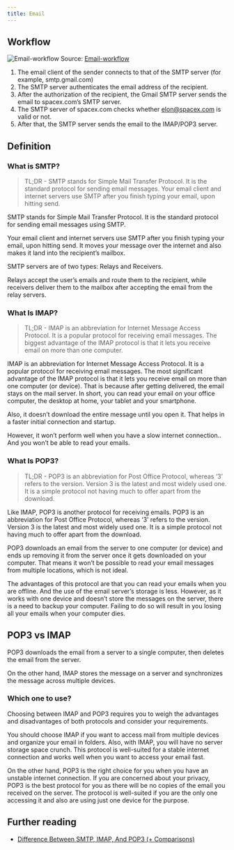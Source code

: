 ```yaml
---
title: Email
---
```


## Workflow

![Email-workflow](/img/aws/networking/fundamental/Difference-Between-SMTP-IMAP-And-POP3-Comparisons.jpeg)
Source: [Email-workflow](https://salesblink.io/blog/difference-between-smtp-imap-pop3)

1. The email client of the sender connects to that of the SMTP server (for example, smtp.gmail.com)
2. The SMTP server authenticates the email address of the recipient.
3. After the authorization of the recipient, the Gmail SMTP server sends the email to spacex.com’s SMTP server.
4. The SMTP server of spacex.com checks whether elon@spacex.com is valid or not. 
5. After that, the SMTP server sends the email to the IMAP/POP3 server. 

## Definition

### What is SMTP?

> TL;DR - SMTP stands for Simple Mail Transfer Protocol. It is the standard protocol for sending email messages. Your email client and internet servers use SMTP after you finish typing your email, upon hitting send.

SMTP stands for Simple Mail Transfer Protocol. It is the standard protocol for sending email messages using SMTP. 

Your email client and internet servers use SMTP after you finish typing your email, upon hitting send. It moves your message over the internet and also makes it land into the recipient’s mailbox. 

SMTP servers are of two types: Relays and Receivers. 

Relays accept the user’s emails and route them to the recipient, while receivers deliver them to the mailbox after accepting the email from the relay servers.

### What Is IMAP?

> TL;DR - IMAP is an abbreviation for Internet Message Access Protocol. It is a popular protocol for receiving email messages. The biggest advantage of the IMAP protocol is that it lets you receive email on more than one computer.

IMAP is an abbreviation for Internet Message Access Protocol. It is a popular protocol for receiving email messages. The most significant advantage of the IMAP protocol is that it lets you receive email on more than one computer (or device). That is because after getting delivered, the email stays on the mail server. In short, you can read your email on your office computer, the desktop at home, your tablet and your smartphone. 

Also, it doesn’t download the entire message until you open it. That helps in a faster initial connection and startup.  

However, it won’t perform well when you have a slow internet connection.. And you won’t be able to read your emails. 

### What Is POP3?
 > TL;DR - POP3 is an abbreviation for Post Office Protocol, whereas ‘3’ refers to the version. Version 3 is the latest and most widely used one. It is a simple protocol not having much to offer apart from the download.

Like IMAP, POP3 is another protocol for receiving emails. POP3 is an abbreviation for Post Office Protocol, whereas ‘3’ refers to the version. Version 3 is the latest and most widely used one. It is a simple protocol not having much to offer apart from the download. 

POP3 downloads an email from the server to one computer (or device) and ends up removing it from the server once it gets downloaded on your computer. That means it won’t be possible to read your email messages from multiple locations, which is not ideal.  

The advantages of this protocol are that you can read your emails when you are offline. And the use of the email server’s storage is less.  However, as it works with one device and doesn’t store the messages on the server, there is a need to backup your computer. Failing to do so will result in you losing all your emails when your computer dies. 

## POP3 vs IMAP

POP3 downloads the email from a server to a single computer, then deletes the email from the server.

On the other hand, IMAP stores the message on a server and synchronizes the message across multiple devices.


### Which one to use?

Choosing between IMAP and POP3 requires you to weigh the advantages and disadvantages of both protocols and consider your requirements. 

You should choose IMAP if you want to access mail from multiple devices and organize your email in folders. Also, with IMAP, you will have no server storage space crunch. This protocol is well-suited for a stable internet connection and works well when you want to access your email fast. 

On the other hand, POP3 is the right choice for you when you have an unstable internet connection. If you are concerned about your privacy, POP3 is the best protocol for you as there will be no copies of the email you received on the server. The protocol is well-suited if you are the only one accessing it and also are using just one device for the purpose. 

## Further reading

- [Difference Between SMTP, IMAP, And POP3 (+ Comparisons)](https://salesblink.io/blog/difference-between-smtp-imap-pop3)